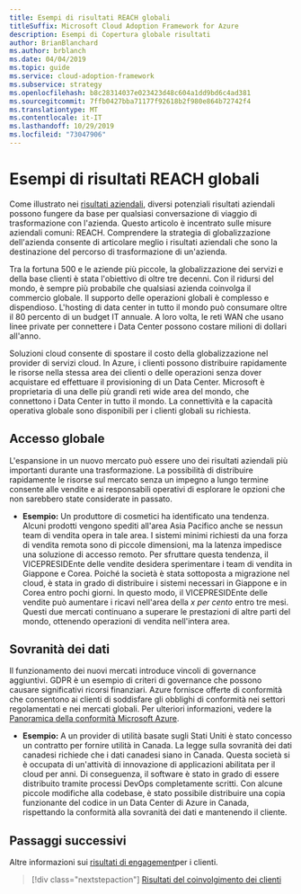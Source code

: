 ```yaml
---
title: Esempi di risultati REACH globali
titleSuffix: Microsoft Cloud Adoption Framework for Azure
description: Esempi di Copertura globale risultati
author: BrianBlanchard
ms.author: brblanch
ms.date: 04/04/2019
ms.topic: guide
ms.service: cloud-adoption-framework
ms.subservice: strategy
ms.openlocfilehash: b8c28314037e023423d48c604a1dd9bd6c4ad381
ms.sourcegitcommit: 7ffb0427bba71177f92618b2f980e864b72742f4
ms.translationtype: MT
ms.contentlocale: it-IT
ms.lasthandoff: 10/29/2019
ms.locfileid: "73047906"
---
```

# <a name="examples-of-global-reach-outcomes"></a>Esempi di risultati REACH globali

Come illustrato nei [risultati aziendali](./index.md), diversi potenziali risultati aziendali possono fungere da base per qualsiasi conversazione di viaggio di trasformazione con l'azienda. Questo articolo è incentrato sulle misure aziendali comuni: REACH. Comprendere la strategia di globalizzazione dell'azienda consente di articolare meglio i risultati aziendali che sono la destinazione del percorso di trasformazione di un'azienda.

Tra la fortuna 500 e le aziende più piccole, la globalizzazione dei servizi e della base clienti è stata l'obiettivo di oltre tre decenni. Con il ridursi del mondo, è sempre più probabile che qualsiasi azienda coinvolga il commercio globale. Il supporto delle operazioni globali è complesso e dispendioso. L'hosting di data center in tutto il mondo può consumare oltre il 80 percento di un budget IT annuale. A loro volta, le reti WAN che usano linee private per connettere i Data Center possono costare milioni di dollari all'anno.

Soluzioni cloud consente di spostare il costo della globalizzazione nel provider di servizi cloud. In Azure, i clienti possono distribuire rapidamente le risorse nella stessa area dei clienti o delle operazioni senza dover acquistare ed effettuare il provisioning di un Data Center. Microsoft è proprietaria di una delle più grandi reti wide area del mondo, che connettono i Data Center in tutto il mondo. La connettività e la capacità operativa globale sono disponibili per i clienti globali su richiesta.

## <a name="global-access"></a>Accesso globale

L'espansione in un nuovo mercato può essere uno dei risultati aziendali più importanti durante una trasformazione. La possibilità di distribuire rapidamente le risorse sul mercato senza un impegno a lungo termine consente alle vendite e ai responsabili operativi di esplorare le opzioni che non sarebbero state considerate in passato.

- **Esempio:** Un produttore di cosmetici ha identificato una tendenza. Alcuni prodotti vengono spediti all'area Asia Pacifico anche se nessun team di vendita opera in tale area. I sistemi minimi richiesti da una forza di vendita remota sono di piccole dimensioni, ma la latenza impedisce una soluzione di accesso remoto. Per sfruttare questa tendenza, il VICEPRESIDEnte delle vendite desidera sperimentare i team di vendita in Giappone e Corea. Poiché la società è stata sottoposta a migrazione nel cloud, è stata in grado di distribuire i sistemi necessari in Giappone e in Corea entro pochi giorni. In questo modo, il VICEPRESIDEnte delle vendite può aumentare i ricavi nell'area della _x per cento_ entro tre mesi. Questi due mercati continuano a superare le prestazioni di altre parti del mondo, ottenendo operazioni di vendita nell'intera area.

## <a name="data-sovereignty"></a>Sovranità dei dati

Il funzionamento dei nuovi mercati introduce vincoli di governance aggiuntivi. GDPR è un esempio di criteri di governance che possono causare significativi ricorsi finanziari. Azure fornisce offerte di conformità che consentono ai clienti di soddisfare gli obblighi di conformità nei settori regolamentati e nei mercati globali. Per ulteriori informazioni, vedere la [Panoramica della conformità Microsoft Azure](https://aka.ms/AzureCompliance).

- **Esempio:** A un provider di utilità basate sugli Stati Uniti è stato concesso un contratto per fornire utilità in Canada. La legge sulla sovranità dei dati canadesi richiede che i dati canadesi siano in Canada. Questa società si è occupata di un'attività di innovazione di applicazioni abilitata per il cloud per anni. Di conseguenza, il software è stato in grado di essere distribuito tramite processi DevOps completamente scritti. Con alcune piccole modifiche alla codebase, è stato possibile distribuire una copia funzionante del codice in un Data Center di Azure in Canada, rispettando la conformità alla sovranità dei dati e mantenendo il cliente.

## <a name="next-steps"></a>Passaggi successivi

Altre informazioni sui [risultati di engagement](./engagement-outcomes.md)per i clienti.

> [!div class="nextstepaction"]
> [Risultati del coinvolgimento dei clienti](./engagement-outcomes.md)
